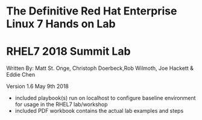 # The Definitive Red Hat Enterprise Linux 7 Hands on Lab
# RHEL7 2018 Summit Lab
Written By: Matt St. Onge, Christoph Doerbeck,Rob Wilmoth, Joe Hackett & Eddie Chen


Version 1.6  May 9th 2018 
* included playbook(s) run on localhost to configure baseline environment for usage in the RHEL7 lab/workshop
* included PDF workbook contains the actual lab examples and steps
